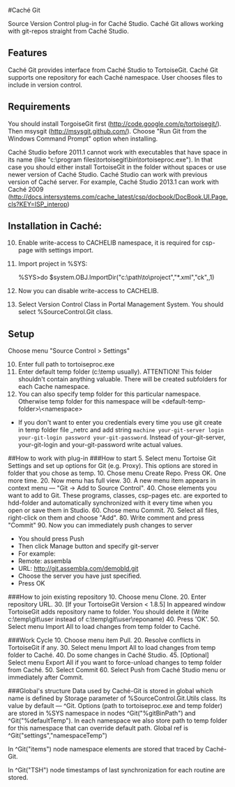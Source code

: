 #Caché Git 

Source Version Control plug-in for Caché Studio. Caché Git allows working with git-repos straight from Caché Studio.

## Features
Caché Git provides interface from Caché Studio to TortoiseGit. Caché Git supports one repository for each Caché namespace. User chooses files to include in version control.

## Requirements
You should install TorgoiseGit first (http://code.google.com/p/tortoisegit/). Then msysgit (http://msysgit.github.com/). Choose "Run Git from the Windows Command Prompt" option when installing.

Caché Studio before 2011.1 cannot work with executables that have space in its name (like "c:\program files\tortoisegit\bin\tortoiseproc.exe"). In that case you should either install TortoiseGit in the folder without spaces or use newer version of Caché Studio. Caché Studio can work with previous version of Caché server. For example, Caché Studio 2013.1 can work with Caché 2009 (http://docs.intersystems.com/cache_latest/csp/docbook/DocBook.UI.Page.cls?KEY=ISP_interop)

## Installation in Caché:
10. Enable write-access to CACHELIB namespace, it is required for csp-page with settings import.
20. Import project in %SYS:

    %SYS>do $system.OBJ.ImportDir("c:\path\to\project","*.xml","ck",,1)

25. Now you can disable write-access to CACHELIB.
30. Select Version Control Class in Portal Management System. You should select %SourceControl.Git class.

## Setup
Choose menu "Source Control > Settings"

10. Enter full path to tortoiseproc.exe
20. Enter default temp folder (c:\temp usually). ATTENTION! This folder shouldn't contain anything valuable. There will be created subfolders for each Cache namespace.
30. You can also specify temp folder for this particular namespace. Otherwise temp folder for this namespace will be &lt;default-temp-folder>\\&lt;namespace>

  * If you don't want to enter you credentials every time you use git create in temp folder file _netrc and add string `machine your-git-server login your-git-login password your-git-password`.
Instead of your-git-server, your-git-login and your-git-password write actual values.


##How to work with plug-in
###How to start
5.  Select menu Tortoise Git Settings and set up options for Git (e.g. Proxy). This options are stored in folder that you chose as temp.
10. Chose menu Create Repo. Press OK. One more time.
20. Now menu has full view.
30. A new menu item appears in context menu — "Git -> Add to Source Control".
40. Chose elements you want to add to Git. These programs, classes, csp-pages etc. are exported to hdd-folder and automatically synchronized with it every time when you open or save them in Studio.
60. Chose menu Commit.
70. Select all files, right-click on them and choose "Add".
80. Write comment and press "Commit"
90. Now you can immediately push changes to server
  * You should press Push
  * Then click Manage button and specify git-server
  * For example:
  * Remote: assembla
  * URL: http://git.assembla.com/demobld.git
  * Choose the server you have just specified.
  * Press OK

###How to join existing repository
10. Choose menu Clone.
20. Enter repository URL.
30. [If your TortoiseGit Version < 1.8.5] In appeared window TortoiseGit adds repository name to folder. You should delete it (Write c:\temp\git\user instead of c:\temp\git\user\reponame)
40. Press 'OK'.
50. Select menu Import All to load changes from temp folder to Caché.

###Work Cycle
10. Choose menu item Pull.
20. Resolve conflicts in TortoiseGit if any.
30. Select menu Import All to load changes from temp folder to Caché.
40. Do some changes in Caché Studio.
45. [Optional] Select menu Export All if you want to force-unload changes to temp folder from Caché.
50. Select Commit
60. Select Push from Caché Studio menu or immediately after Commit.

###Global's structure
Data used by Caché-Git is stored in global which name is defined by Storage parameter of %SourceControl.Git.Utils class. Its value by default — ^Git.
Options (path to tortoiseproc.exe and temp folder) are stored in %SYS namespace in nodes ^Git("%gitBinPath") and ^Git("%defaultTemp").
In each namespace we also store path to temp folder for this namespace that can override default path. Global ref is ^Git("settings","namespaceTemp")

In ^Git("items") node namespace elements are stored that traced by Caché-Git.

In ^Git("TSH") node timestamps of last synchronization for each routine are stored.
